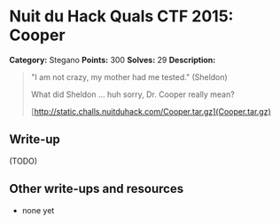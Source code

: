 # Nuit du Hack Quals CTF 2015: Cooper

**Category:** Stegano
**Points:** 300
**Solves:** 29
**Description:** 

> "I am not crazy, my mother had me tested." (Sheldon)
> 
> What did Sheldon ... huh sorry, Dr. Cooper really mean?
> 
> [http://static.challs.nuitduhack.com/Cooper.tar.gz](Cooper.tar.gz)

## Write-up

(TODO)

## Other write-ups and resources

* none yet